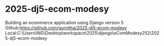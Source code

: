 # 2025-dj5-ecom-modesy
Building an ecommerce application using Django version 5
Github:https://github.com/gurnitha/2025-dj5-ecom-modesy
Local:C:\Users\ING\Desktop\workspace\2025\django\eComModesy252\2025-dj5-ecom-modesy